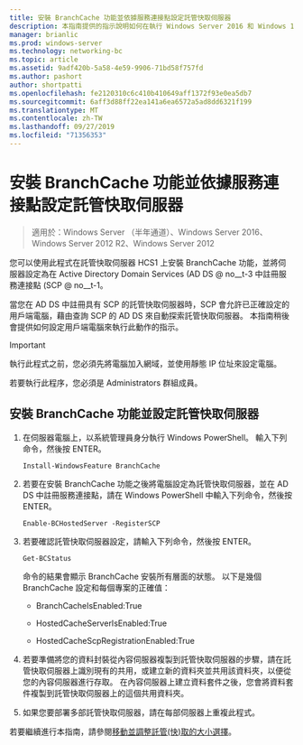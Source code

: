 ```yaml
---
title: 安裝 BranchCache 功能並依據服務連接點設定託管快取伺服器
description: 本指南提供的指示說明如何在執行 Windows Server 2016 和 Windows 10 的電腦上，以託管快取模式部署 BranchCache。
manager: brianlic
ms.prod: windows-server
ms.technology: networking-bc
ms.topic: article
ms.assetid: 9adf420b-5a58-4e59-9906-71bd58f757fd
ms.author: pashort
author: shortpatti
ms.openlocfilehash: fe2120310c6c410b410649aff1372f93e0ea5db7
ms.sourcegitcommit: 6aff3d88ff22ea141a6ea6572a5ad8dd6321f199
ms.translationtype: MT
ms.contentlocale: zh-TW
ms.lasthandoff: 09/27/2019
ms.locfileid: "71356353"
---
```

# <a name="install-the-branchcache-feature-and-configure-the-hosted-cache-server-by-service-connection-point"></a>安裝 BranchCache 功能並依據服務連接點設定託管快取伺服器

>適用於：Windows Server （半年通道）、Windows Server 2016、Windows Server 2012 R2、Windows Server 2012

您可以使用此程式在託管快取伺服器 HCS1 上安裝 BranchCache 功能，並將伺服器設定為在 Active Directory Domain Services \(AD DS @ no__t-3 中註冊服務連接點 \(SCP @ no__t-1。

當您在 AD DS 中註冊具有 SCP 的託管快取伺服器時，SCP 會允許已正確設定的用戶端電腦，藉由查詢 SCP 的 AD DS 來自動探索託管快取伺服器。 本指南稍後會提供如何設定用戶端電腦來執行此動作的指示。

>[!IMPORTANT]
>執行此程式之前，您必須先將電腦加入網域，並使用靜態 IP 位址來設定電腦。

若要執行此程序，您必須是 Administrators 群組成員。

## <a name="to-install-the-branchcache-feature-and-configure-the-hosted-cache-server"></a>安裝 BranchCache 功能並設定託管快取伺服器  

1. 在伺服器電腦上，以系統管理員身分執行 Windows PowerShell。 輸入下列命令，然後按 ENTER。

    ``` 
    Install-WindowsFeature BranchCache
    ```

2.  若要在安裝 BranchCache 功能之後將電腦設定為託管快取伺服器，並在 AD DS 中註冊服務連接點，請在 Windows PowerShell 中輸入下列命令，然後按 ENTER。

    ```  
    Enable-BCHostedServer -RegisterSCP
    ```  

3. 若要確認託管快取伺服器設定，請輸入下列命令，然後按 ENTER。

    ```  
    Get-BCStatus  
    ```  
  
    命令的結果會顯示 BranchCache 安裝所有層面的狀態。 以下是幾個 BranchCache 設定和每個專案的正確值：  
  
    -   BranchCacheIsEnabled:True

    -   HostedCacheServerIsEnabled:True

    -   HostedCacheScpRegistrationEnabled:True

4. 若要準備將您的資料封裝從內容伺服器複製到託管快取伺服器的步驟，請在託管快取伺服器上識別現有的共用，或建立新的資料夾並共用該資料夾，以便從您的內容伺服器進行存取。 在內容伺服器上建立資料套件之後，您會將資料套件複製到託管快取伺服器上的這個共用資料夾。
  
5. 如果您要部署多部託管快取伺服器，請在每部伺服器上重複此程式。

若要繼續進行本指南，請參閱[移動並調整託管&#40;快&#41;取的大小選擇](6-Bc-Move-Resize-Cache.md)。
